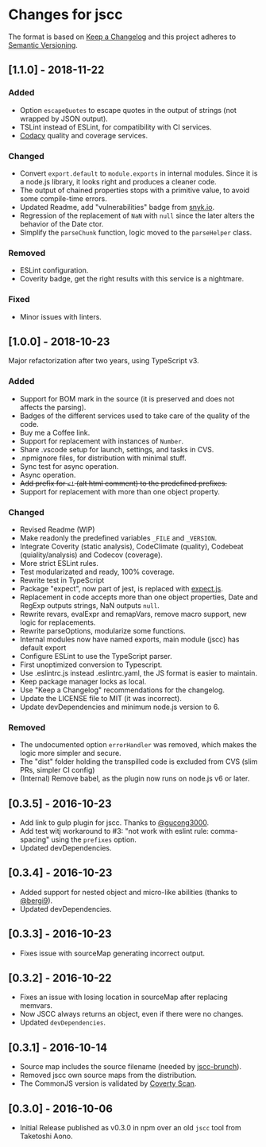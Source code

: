 # Changes for jscc

The format is based on [Keep a Changelog](https://keepachangelog.com/en/1.0.0/) and this project adheres to [Semantic Versioning](https://semver.org/spec/v2.0.0.html).

## \[1.1.0] - 2018-11-22

### Added

- Option `escapeQuotes` to escape quotes in the output of strings (not wrapped by JSON output).
- TSLint instead of ESLint, for compatibility with CI services.
- [Codacy](https://api.codacy.com) quality and coverage services.

### Changed

- Convert `export.default` to `module.exports` in internal modules. Since it is a node.js library, it looks right and produces a cleaner code.
- The output of chained properties stops with a primitive value, to avoid some compile-time errors.
- Updated Readme, add "vulnerabilities" badge from [snyk.io](https://snyk.io).
- Regression of the replacement of `NaN` with `null` since the later alters the behavior of the Date ctor.
- Simplify the `parseChunk` function, logic moved to the `parseHelper` class.

### Removed

- ESLint configuration.
- Coverity badge, get the right results with this service is a nightmare.

### Fixed

- Minor issues with linters.

## \[1.0.0] - 2018-10-23

Major refactorization after two years, using TypeScript v3.

### Added

- Support for BOM mark in the source (it is preserved and does not affects the parsing).
- Badges of the different services used to take care of the quality of the code.
- Buy me a Coffee link.
- Support for replacement with instances of `Number`.
- Share .vscode setup for launch, settings, and tasks in CVS.
- .npmignore files, for distribution with minimal stuff.
- Sync test for async operation.
- Async operation.
- ~~Add prefix for `<!` (alt html comment) to the predefined prefixes.~~
- Support for replacement with more than one object property.

### Changed

- Revised Readme (WIP)
- Make readonly the predefined variables `_FILE` and `_VERSION`.
- Integrate Coverity (static analysis), CodeClimate (quality), Codebeat (quiality/analysis) and Codecov (coverage).
- More strict ESLint rules.
- Test modularizated and ready, 100% coverage.
- Rewrite test in TypeScript
- Package "expect", now part of jest, is replaced with [expect.js](https://github.com/Automattic/expect.js).
- Replacement in code accepts more than one object properties, Date and RegExp outputs strings, NaN outputs `null`.
- Rewrite revars, evalExpr and remapVars, remove macro support, new logic for replacements.
- Rewrite parseOptions, modularize some functions.
- Internal modules now have named exports, main module (jscc) has default export
- Configure ESLint to use the TypeScript parser.
- First unoptimized conversion to Typescript.
- Use .eslintrc.js instead .eslintrc.yaml, the JS format is easier to maintain.
- Keep package manager locks as local.
- Use "Keep a Changelog" recommendations for the changelog.
- Update the LICENSE file to MIT (it was incorrect).
- Update devDependencies and minimum node.js version to 6.

### Removed

- The undocumented option `errorHandler` was removed, which makes the logic more simpler and secure.
- The "dist" folder holding the transpilled code is excluded from CVS (slim PRs, simpler CI config)
- (Internal) Remove babel, as the plugin now runs on node.js v6 or later.

## \[0.3.5] - 2016-10-23

- Add link to gulp plugin for jscc. Thanks to [@gucong3000](https://github.com/gucong3000).
- Add test witj workaround to #3: "not work with eslint rule: comma-spacing" using the `prefixes` option.
- Updated devDependencies.

## \[0.3.4] - 2016-10-23

- Added support for nested object and micro-like abilities (thanks to [@bergi9](https://github.com/bergi9)).
- Updated devDependencies.

## \[0.3.3] - 2016-10-23

- Fixes issue with sourceMap generating incorrect output.

## \[0.3.2] - 2016-10-22

- Fixes an issue with losing location in sourceMap after replacing memvars.
- Now JSCC always returns an object, even if there were no changes.
- Updated `devDependencies`.

## \[0.3.1] - 2016-10-14

- Source map includes the source filename (needed by [jscc-brunch](https://www.npmjs.com/package/jscc-brunch)).
- Removed jscc own source maps from the distribution.
- The CommonJS version is validated by [Coverty Scan](https://scan.coverity.com/projects/amarcruz-jscc).

## \[0.3.0] - 2016-10-06

- Initial Release published as v0.3.0 in npm over an old `jscc` tool from Taketoshi Aono.
